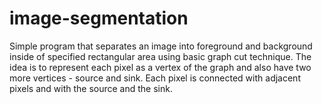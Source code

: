 # image-segmentation
Simple program that separates an image into foreground and background inside of specified rectangular area using basic graph cut technique.
The idea is to represent each pixel as a vertex of the graph and also have two more vertices - source and sink.
Each pixel is connected with adjacent pixels and with the source and the sink.
